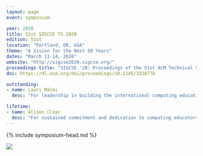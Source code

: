 ```yaml
---
layout: page
event: symposium

year: 2020
title: 51st SIGCSE TS 2020
edition: 51st
location: "Portland, OR, USA"
theme: "A Vision for the Next 50 Years"
dates: "March 11-14, 2020"
website: "http://sigcse2020.sigcse.org/"
proceedings-title: "SIGCSE '20: Proceedings of the 51st ACM Technical Symposium on Computer Science Education"
doi: https://dl.acm.org/doi/proceedings/10.1145/3328778

outstanding:
- name: Lauri Malmi
  desc: "For leadership in building the international computing education research community, and raising the profile and quality of computing education research and research mentorship."

lifetime:
- name: Alison Clear
  desc: "For sustained commitment and dedication to computing educators, computing education, excellence in teaching and research and innovative curriculum design nationally and internationally."
---
```


{% include symposium-head.md %}

<img src="images/logos/sigcse2020_logo.png">

